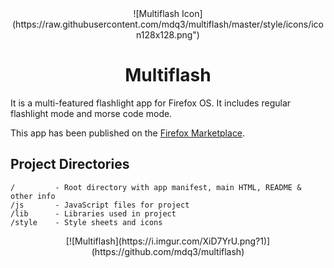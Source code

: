 <div align="center">
![Multiflash Icon](https://raw.githubusercontent.com/mdq3/multiflash/master/style/icons/icon128x128.png")

# Multiflash
</div>

It is a multi-featured flashlight app for Firefox OS.
It includes regular flashlight mode and morse code mode.

This app has been published on the [Firefox Marketplace](https://marketplace.firefox.com/app/multiflash).

## Project Directories ##

    /         - Root directory with app manifest, main HTML, README & other info
    /js       - JavaScript files for project
    /lib      - Libraries used in project
    /style    - Style sheets and icons


<div align="center">[![Multiflash](https://i.imgur.com/XiD7YrU.png?1)](https://github.com/mdq3/multiflash)</div>
